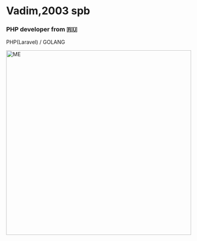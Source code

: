 <h1>Vadim,2003 spb</h1>
<h3>PHP developer from 🇷🇺</h3>
<p>PHP(Laravel) / GOLANG</p>
<img src="https://sun9-73.userapi.com/impg/g36okuv21dR9khIu7LcC7Cl9jE2dq_s6yPuSJw/-FPHljT2ntE.jpg?size=1080x1080&quality=95&sign=b12a5eb8da40e1e700fe5f4d4a91b841&type=album" width="500" title="ME">

